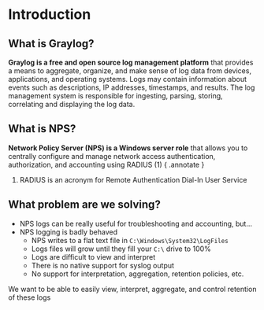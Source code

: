 # Introduction

## What is Graylog?

**Graylog is a free and open source log management platform** that provides a means to aggregate, organize, and make sense of log data from devices, applications, and operating systems. Logs may contain information about events such as descriptions, IP addresses, timestamps, and results. The log management system is responsible for ingesting, parsing, storing, correlating and displaying the log data.

## What is NPS?

**Network Policy Server (NPS) is a Windows server role** that allows you to centrally configure and manage network access authentication, authorization, and accounting using RADIUS (1)
{ .annotate }

1.	RADIUS is an acronym for Remote Authentication Dial-In User Service


## What problem are we solving?

- NPS logs can be really useful for troubleshooting and accounting, but...
- NPS logging is badly behaved
    - NPS writes to a flat text file in `C:\Windows\System32\LogFiles`
    - Logs files will grow until they fill your `C:\` drive to 100%
    - Logs are difficult to view and interpret
    - There is no native support for syslog output
    - No support for interpretation, aggregation, retention policies, etc.

We want to be able to easily view, interpret, aggregate, and control retention of these logs




